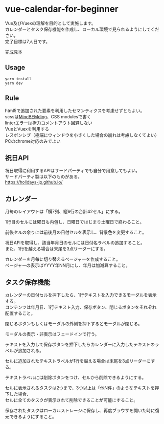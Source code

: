 # vue-calendar-for-beginner
Vue及びVuexの理解を目的として実施します。  
カレンダーとタスク保存機能を作成し、ローカル環境で見られるようにしてください。  
完了目標は7人日です。  

[完成見本](https://suke-bita.github.io/vue-calendar-for-beginner/)

## Usage
```
yarn install
yarn dev
```

## Rule
html5で追加された要素を利用したセマンティクスを考慮せずともよい。  
scssは[MindBEMding](https://github.com/manabuyasuda/styleguide/blob/master/how-to-bem.md)、CSS modulesで書く  
linterエラーは極力コメントアウト回避しない  
VueとVuexを利用する  
レスポンシブ（極端にウィンドウを小さくした場合の崩れは考慮しなくてよい）  
PCのchrome対応のみでよい

## 祝日API
祝日取得に利用するAPIはサードパーティでも自分で用意してもよい。  
サードパーティ製は以下のものがある。  
https://holidays-jp.github.io/

## カレンダー
月毎のレイアウトは「横7列、縦6行の合計42セル」にする。

1行目のセルには曜日も内包し、日曜日ではじまり土曜日で終わること。  

前後セルの余りには前後月の日付セルを表示し、背景色を変更すること。  

祝日APIを取得し、該当年月日のセルには日付名ラベルの追加すること。  
また、1行を越える場合は末尾を3点リーダーにする。  

カレンダーを月毎に切り替えるページャーを作成すること。  
ページャーの表示はYYYY年NN月にし、年月は加減算すること。

## タスク保存機能
カレンダーの日付セルを押下したら、1行テキストを入力できるモーダルを表示する。  
コンテンツは年月日、1行テキスト入力、保存ボタン、閉じるボタンをそれぞれ配置すること。

閉じるボタンもしくはモーダルの外側を押下するとモーダルが閉じる。

モーダルの表示・非表示はフェードインで行う。

テキストを入力して保存ボタンを押下したらカレンダーに入力したテキストのラベルが追加される。

セルに追加されたテキストラベルが1行を越える場合は末尾を3点リーダーにする。 

テキストラベルには削除ボタンをつけ、セルから削除できるようにする。

セルに表示されるタスクは2つまで、3つ以上は「他N件」のようなテキストを押下した場合、  
セルに全てのタスクが表示されて削除できることが可能にすること。

保存されたタスクはローカルストレージに保存し、再度ブラウザを開いた時に復元できるようにすること。
